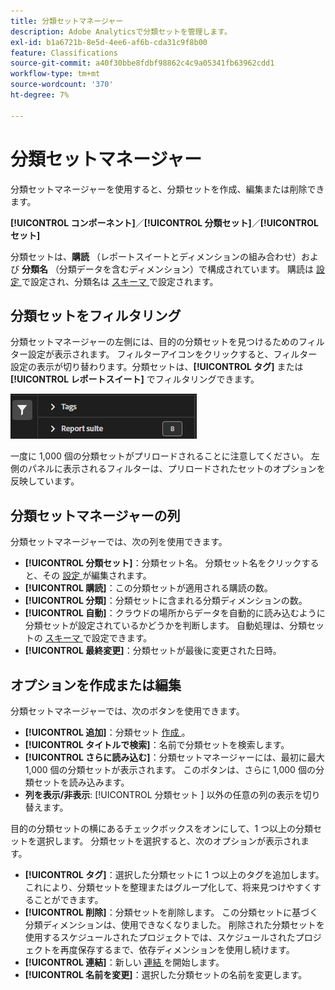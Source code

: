 ```yaml
---
title: 分類セットマネージャー
description: Adobe Analyticsで分類セットを管理します。
exl-id: b1a6721b-8e5d-4ee6-af6b-cda31c9f8b00
feature: Classifications
source-git-commit: a40f30bbe8fdbf98862c4c9a05341fb63962cdd1
workflow-type: tm+mt
source-wordcount: '370'
ht-degree: 7%

---
```


# 分類セットマネージャー

分類セットマネージャーを使用すると、分類セットを作成、編集または削除できます。

**[!UICONTROL コンポーネント]**／**[!UICONTROL 分類セット]**／**[!UICONTROL セット]**

分類セットは、**購読** （レポートスイートとディメンションの組み合わせ）および **分類名** （分類データを含むディメンション）で構成されています。 購読は [ 設定 ](settings.md) で設定され、分類名は [ スキーマ ](schema.md) で設定されます。

## 分類セットをフィルタリング

分類セットマネージャーの左側には、目的の分類セットを見つけるためのフィルター設定が表示されます。 フィルターアイコンをクリックすると、フィルター設定の表示が切り替わります。分類セットは、**[!UICONTROL タグ]** または **[!UICONTROL レポートスイート]** でフィルタリングできます。

![分類セットフィルター](../../assets/classification-set-filters.png)

一度に 1,000 個の分類セットがプリロードされることに注意してください。 左側のパネルに表示されるフィルターは、プリロードされたセットのオプションを反映しています。

## 分類セットマネージャーの列

分類セットマネージャーでは、次の列を使用できます。

* **[!UICONTROL 分類セット]**：分類セット名。 分類セット名をクリックすると、その [ 設定 ](settings.md) が編集されます。
* **[!UICONTROL 購読]**：この分類セットが適用される購読の数。
* **[!UICONTROL 分類]**：分類セットに含まれる分類ディメンションの数。
* **[!UICONTROL 自動]**：クラウドの場所からデータを自動的に読み込むように分類セットが設定されているかどうかを判断します。 自動処理は、分類セットの [ スキーマ ](schema.md) で設定できます。
* **[!UICONTROL 最終変更]**：分類セットが最後に変更された日時。

## オプションを作成または編集

分類セットマネージャーでは、次のボタンを使用できます。

* **[!UICONTROL 追加]**：分類セット [ 作成 ](create.md)。
* **[!UICONTROL タイトルで検索]**：名前で分類セットを検索します。
* **[!UICONTROL さらに読み込む]**：分類セットマネージャーには、最初に最大 1,000 個の分類セットが表示されます。 このボタンは、さらに 1,000 個の分類セットを読み込みます。
* **列を表示/非表示**: [!UICONTROL  分類セット ] 以外の任意の列の表示を切り替えます。

目的の分類セットの横にあるチェックボックスをオンにして、1 つ以上の分類セットを選択します。 分類セットを選択すると、次のオプションが表示されます。

* **[!UICONTROL タグ]**：選択した分類セットに 1 つ以上のタグを追加します。これにより、分類セットを整理またはグループ化して、将来見つけやすくすることができます。
* **[!UICONTROL 削除]**：分類セットを削除します。 この分類セットに基づく分類ディメンションは、使用できなくなりました。 削除された分類セットを使用するスケジュールされたプロジェクトでは、スケジュールされたプロジェクトを再度保存するまで、依存ディメンションを使用し続けます。
* **[!UICONTROL 連結]**：新しい [ 連結 ](../consolidations/process.md) を開始します。
* **[!UICONTROL 名前を変更]**：選択した分類セットの名前を変更します。
